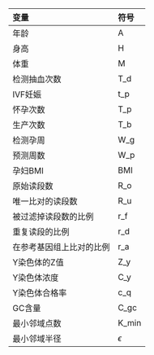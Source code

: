 | 变量 | 符号 |
| :--- | :--- |
| 年龄 | A |
| 身高 | H |
| 体重 | M |
| 检测抽血次数 | T_d |
| IVF妊娠 | t_p |
| 怀孕次数 | T_p |
| 生产次数 | T_b |
| 检测孕周 | W_g |
| 预测周数 | W_p |
| 孕妇BMI | BMI |
| 原始读段数 | R_o |
| 唯一比对的读段数 | R_u |
| 被过滤掉读段数的比例 | r_f |
| 重复读段的比例 | r_d |
| 在参考基因组上比对的比例 | r_a |
| Y染色体的Z值 | Z_y |
| Y染色体浓度 | C_y |
| Y染色体合格率 | c_q |
| GC含量 | C_gc |
| 最小邻域点数 | K_min |
| 最小邻域半径 | $\epsilon$ |